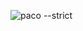 
![paco --strict](https://github.com/augustinebeh/42/assets/56052915/814ea14a-b1e0-49d3-8733-77cbb7e16058)
